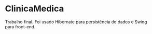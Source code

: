 # ClinicaMedica
Trabalho final. Foi usado Hibernate para persistência de dados e Swing para front-end.
